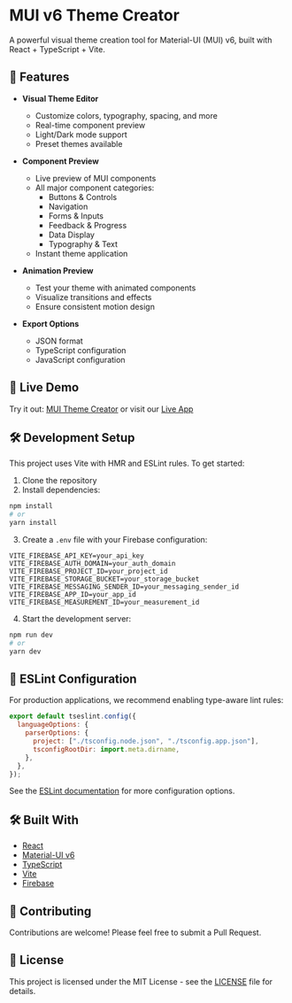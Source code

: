 # MUI v6 Theme Creator

A powerful visual theme creation tool for Material-UI (MUI) v6, built with React + TypeScript + Vite.

## 🌟 Features

- **Visual Theme Editor**

  - Customize colors, typography, spacing, and more
  - Real-time component preview
  - Light/Dark mode support
  - Preset themes available

- **Component Preview**
  - Live preview of MUI components
  - All major component categories:
    - Buttons & Controls
    - Navigation
    - Forms & Inputs
    - Feedback & Progress
    - Data Display
    - Typography & Text
  - Instant theme application

- **Animation Preview**
  - Test your theme with animated components
  - Visualize transitions and effects
  - Ensure consistent motion design

- **Export Options**
  - JSON format
  - TypeScript configuration
  - JavaScript configuration

## 🚀 Live Demo

Try it out: [MUI Theme Creator](https://muiv6-theme-creator.web.app/) or visit our [Live App](https://muiv6-theme-creator.web.app/)

## 🛠️ Development Setup

This project uses Vite with HMR and ESLint rules. To get started:

1. Clone the repository
2. Install dependencies:

```bash
npm install
# or
yarn install
```

3. Create a `.env` file with your Firebase configuration:

```env
VITE_FIREBASE_API_KEY=your_api_key
VITE_FIREBASE_AUTH_DOMAIN=your_auth_domain
VITE_FIREBASE_PROJECT_ID=your_project_id
VITE_FIREBASE_STORAGE_BUCKET=your_storage_bucket
VITE_FIREBASE_MESSAGING_SENDER_ID=your_messaging_sender_id
VITE_FIREBASE_APP_ID=your_app_id
VITE_FIREBASE_MEASUREMENT_ID=your_measurement_id
```

4. Start the development server:

```bash
npm run dev
# or
yarn dev
```

## 📝 ESLint Configuration

For production applications, we recommend enabling type-aware lint rules:

```js
export default tseslint.config({
  languageOptions: {
    parserOptions: {
      project: ["./tsconfig.node.json", "./tsconfig.app.json"],
      tsconfigRootDir: import.meta.dirname,
    },
  },
});
```

See the [ESLint documentation](https://eslint.org/) for more configuration options.

## 🛠️ Built With

- [React](https://reactjs.org/)
- [Material-UI v6](https://mui.com/)
- [TypeScript](https://www.typescriptlang.org/)
- [Vite](https://vitejs.dev/)
- [Firebase](https://firebase.google.com/)

## 🤝 Contributing

Contributions are welcome! Please feel free to submit a Pull Request.

## 📄 License

This project is licensed under the MIT License - see the [LICENSE](LICENSE) file for details.
